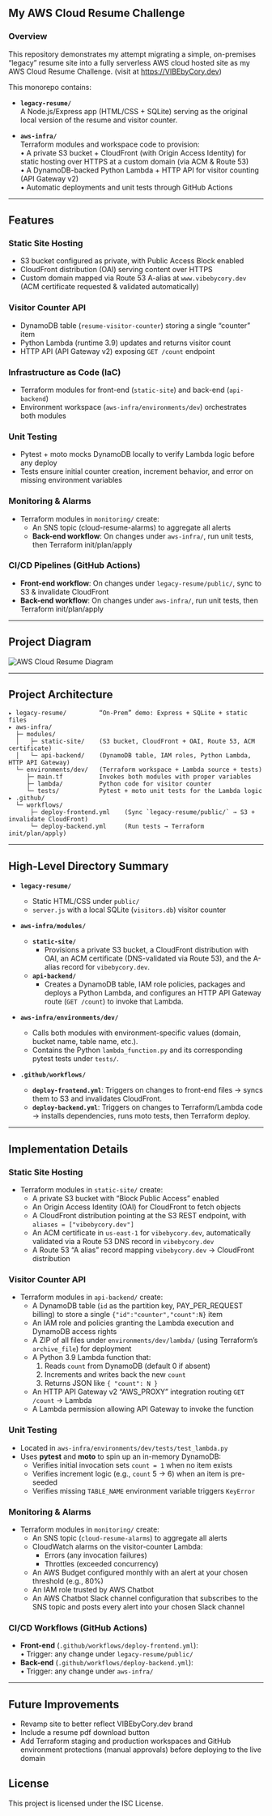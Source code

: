 ## My AWS Cloud Resume Challenge

### Overview

This repository demonstrates my attempt migrating a simple, on-premises “legacy” resume site into a fully serverless AWS cloud hosted site as my AWS Cloud Resume Challenge. (visit at <https://VIBEbyCory.dev>) 

This monorepo contains:

- **`legacy-resume/`**  
  A Node.js/Express app (HTML/CSS + SQLite) serving as the original local version of the resume and visitor counter.

- **`aws-infra/`**  
  Terraform modules and workspace code to provision:  
  • A private S3 bucket + CloudFront (with Origin Access Identity) for static hosting over HTTPS at a custom domain (via ACM & Route 53)  
  • A DynamoDB-backed Python Lambda + HTTP API for visitor counting (API Gateway v2)  
  • Automatic deployments and unit tests through GitHub Actions

---

## Features

### Static Site Hosting
  - S3 bucket configured as private, with Public Access Block enabled  
  - CloudFront distribution (OAI) serving content over HTTPS  
  - Custom domain mapped via Route 53 A-alias at `www.vibebycory.dev` (ACM certificate requested & validated automatically)

### Visitor Counter API
  - DynamoDB table (`resume-visitor-counter`) storing a single “counter” item  
  - Python Lambda (runtime 3.9) updates and returns visitor count  
  - HTTP API (API Gateway v2) exposing `GET /count` endpoint

### Infrastructure as Code (IaC)  
  - Terraform modules for front-end (`static-site`) and back-end (`api-backend`)  
  - Environment workspace (`aws-infra/environments/dev`) orchestrates both modules

### Unit Testing
  - Pytest + moto mocks DynamoDB locally to verify Lambda logic before any deploy  
  - Tests ensure initial counter creation, increment behavior, and error on missing environment variables

### Monitoring & Alarms
  - Terraform modules in `monitoring/` create:
      - An SNS topic (cloud-resume-alarms) to aggregate all alerts
      - **Back-end workflow**: On changes under `aws-infra/`, run unit tests, then Terraform init/plan/apply  

### CI/CD Pipelines (GitHub Actions)  
  - **Front-end workflow**: On changes under `legacy-resume/public/`, sync to S3 & invalidate CloudFront  
  - **Back-end workflow**: On changes under `aws-infra/`, run unit tests, then Terraform init/plan/apply


---

## Project Diagram

![AWS Cloud Resume Diagram](./cloud-architecture-diagram.png)

---

## Project Architecture

```
▸ legacy-resume/         “On-Prem” demo: Express + SQLite + static files
▸ aws-infra/
  ├─ modules/
  │   ├─ static-site/    (S3 bucket, CloudFront + OAI, Route 53, ACM certificate)
  │   └─ api-backend/    (DynamoDB table, IAM roles, Python Lambda, HTTP API Gateway)
  └─ environments/dev/   (Terraform workspace + Lambda source + tests)
     ├─ main.tf          Invokes both modules with proper variables
     ├─ lambda/          Python code for visitor counter
     └─ tests/           Pytest + moto unit tests for the Lambda logic
▸ .github/
  └─ workflows/
      ├─ deploy-frontend.yml    (Sync `legacy-resume/public/` → S3 + invalidate CloudFront) 
      └─ deploy-backend.yml     (Run tests → Terraform init/plan/apply)
```

---

## High-Level Directory Summary

- **`legacy-resume/`**  
    - Static HTML/CSS under `public/`  
    - `server.js` with a local SQLite (`visitors.db`) visitor counter  

- **`aws-infra/modules/`**  
  - **`static-site/`**  
      - Provisions a private S3 bucket, a CloudFront distribution with OAI, an ACM certificate (DNS-validated via Route 53), and the A-alias record for `vibebycory.dev`.  
  - **`api-backend/`**  
      - Creates a DynamoDB table, IAM role policies, packages and deploys a Python Lambda, and configures an HTTP API Gateway route (`GET /count`) to invoke that Lambda.  

- **`aws-infra/environments/dev/`**  
    - Calls both modules with environment-specific values (domain, bucket name, table name, etc.).  
    - Contains the Python `lambda_function.py` and its corresponding pytest tests under `tests/`.  

- **`.github/workflows/`**  
    - **`deploy-frontend.yml`**: Triggers on changes to front-end files → syncs them to S3 and invalidates CloudFront.  
    - **`deploy-backend.yml`**: Triggers on changes to Terraform/Lambda code → installs dependencies, runs moto tests, then Terraform deploy.

---

## Implementation Details

### Static Site Hosting
   - Terraform modules in `static-site/` create:  
      - A private S3 bucket with “Block Public Access” enabled  
      - An Origin Access Identity (OAI) for CloudFront to fetch objects  
      - A CloudFront distribution pointing at the S3 REST endpoint, with `aliases = ["vibebycory.dev"]`  
      - An ACM certificate in `us-east-1` for `vibebycory.dev`, automatically validated via a Route 53 DNS record in `vibebycory.dev`  
      - A Route 53 “A alias” record mapping `vibebycory.dev` → CloudFront distribution  

### Visitor Counter API
   - Terraform modules in `api-backend/` create:  
      - A DynamoDB table (`id` as the partition key, PAY_PER_REQUEST billing) to store a single `{"id":"counter","count":N}` item  
      - An IAM role and policies granting the Lambda execution and DynamoDB access rights  
      - A ZIP of all files under `environments/dev/lambda/` (using Terraform’s `archive_file`) for deployment  
      - A Python 3.9 Lambda function that:  
        1. Reads `count` from DynamoDB (default 0 if absent)  
        2. Increments and writes back the new `count`  
        3. Returns JSON like `{ "count": N }`  
      - An HTTP API Gateway v2 “AWS_PROXY” integration routing `GET /count` → Lambda  
      - A Lambda permission allowing API Gateway to invoke the function  

### Unit Testing
   - Located in `aws-infra/environments/dev/tests/test_lambda.py`  
   - Uses **pytest** and **moto** to spin up an in-memory DynamoDB:  
      - Verifies initial invocation sets `count = 1` when no item exists  
      - Verifies increment logic (e.g., `count` 5 → 6) when an item is pre-seeded  
      - Verifies missing `TABLE_NAME` environment variable triggers `KeyError`  

### Monitoring & Alarms
   - Terraform modules in `monitoring/` create:  
      - An SNS topic (`cloud-resume-alarms`) to aggregate all alerts
      -  CloudWatch alarms on the visitor-counter Lambda:
          - Errors (any invocation failures) 
          - Throttles (exceeded concurrency)
      - An AWS Budget configured monthly with an alert at your chosen threshold (e.g., 80%)
      - An IAM role trusted by AWS Chatbot
      - An AWS Chatbot Slack channel configuration that subscribes to the SNS topic and posts every alert into your chosen Slack channel

### CI/CD Workflows (GitHub Actions)
   - **Front-end** (`.github/workflows/deploy-frontend.yml`):  
     • Trigger: any change under `legacy-resume/public/`  
   - **Back-end** (`.github/workflows/deploy-backend.yml`):  
     • Trigger: any change under `aws-infra/`  
     

---

## Future Improvements

 - Revamp site to better reflect VIBEbyCory.dev brand
 - Include a resume pdf download button
 - Add Terraform staging and production workspaces and GitHub environment protections (manual approvals) before deploying to the live domain


## License

This project is licensed under the ISC License.

<!-- 
## My AWS Cloud Resume Challenge

### Overview

This repository demonstrates my attempt migrating a simple, on-premises “legacy” resume site into a fully serverless AWS cloud hosted site as my AWS Cloud Resume Challenge. (visit at <https://VIBEbyCory.dev>) 

This monorepo contains:

- **`legacy-resume/`**  
  A Node.js/Express app (HTML/CSS + SQLite) serving as the original local version of the resume and visitor counter.

- **`aws-infra/`**  
  Terraform modules and workspace code to provision:  
  • A private S3 bucket + CloudFront (with Origin Access Identity) for static hosting over HTTPS at a custom domain (via ACM & Route 53)  
  • A DynamoDB-backed Python Lambda + HTTP API for visitor counting (API Gateway v2)  
  • Automatic deployments and unit tests through GitHub Actions

---

## Features

- **Static Website Hosting**  
  • S3 bucket configured as private, with Public Access Block enabled  
  • CloudFront distribution (OAI) serving content over HTTPS  
  • Custom domain mapped via Route 53 A-alias at `www.vibebycory.dev` (ACM certificate requested & validated automatically)

- **Visitor Counter**  
  • DynamoDB table (`resume-visitor-counter`) storing a single “counter” item  
  • Python Lambda (runtime 3.9) updates and returns visitor count  
  • HTTP API (API Gateway v2) exposing `GET /count` endpoint

- **Infrastructure as Code (IaC)**  
  • Terraform modules for front-end (`static-site`) and back-end (`api-backend`)  
  • Environment workspace (`aws-infra/environments/dev`) orchestrates both modules

- **Unit Testing**  
  • Pytest + moto mocks DynamoDB locally to verify Lambda logic before any deploy  
  • Tests ensure initial counter creation, increment behavior, and error on missing environment variables

- **CI/CD Pipelines (GitHub Actions)**  
  • **Front-end workflow**: On changes under `legacy-resume/public/`, sync to S3 & invalidate CloudFront  
  • **Back-end workflow**: On changes under `aws-infra/`, run unit tests, then Terraform init/plan/apply

---

## Project Diagram

![AWS Cloud Resume Diagram](./cloud-architecture-diagram.png)

---

## Project Architecture

```
▸ legacy-resume/         “On-Prem” demo: Express + SQLite + static files
▸ aws-infra/
  ├─ modules/
  │   ├─ static-site/    (S3 bucket, CloudFront + OAI, Route 53, ACM certificate)
  │   └─ api-backend/    (DynamoDB table, IAM roles, Python Lambda, HTTP API Gateway)
  └─ environments/dev/   (Terraform workspace + Lambda source + tests)
     ├─ main.tf          Invokes both modules with proper variables
     ├─ lambda/          Python code for visitor counter
     └─ tests/           Pytest + moto unit tests for the Lambda logic
▸ .github/
  └─ workflows/
      ├─ deploy-frontend.yml    (Sync `legacy-resume/public/` → S3 + invalidate CloudFront) 
      └─ deploy-backend.yml     (Run tests → Terraform init/plan/apply)
```

---

## High-Level Directory Summary

- **`legacy-resume/`**  
  • Static HTML/CSS under `public/`  
  • `server.js` with a local SQLite (`visitors.db`) visitor counter  

- **`aws-infra/modules/`**  
  - **`static-site/`**  
    • Provisions a private S3 bucket, a CloudFront distribution with OAI, an ACM certificate (DNS-validated via Route 53), and the A-alias record for `vibebycory.dev`.  
  - **`api-backend/`**  
    • Creates a DynamoDB table, IAM role policies, packages and deploys a Python Lambda, and configures an HTTP API Gateway route (`GET /count`) to invoke that Lambda.  

- **`aws-infra/environments/dev/`**  
  • Calls both modules with environment-specific values (domain, bucket name, table name, etc.).  
  • Contains the Python `lambda_function.py` and its corresponding pytest tests under `tests/`.  

- **`.github/workflows/`**  
  • **`deploy-frontend.yml`**: Triggers on changes to front-end files → syncs them to S3 and invalidates CloudFront.  
  • **`deploy-backend.yml`**: Triggers on changes to Terraform/Lambda code → installs dependencies, runs moto tests, then Terraform deploy.

---

## Implementation Details

1. **Static Site Hosting**  
   - Terraform modules in `static-site/` create:  
     • A private S3 bucket with “Block Public Access” enabled  
     • An Origin Access Identity (OAI) for CloudFront to fetch objects  
     • A CloudFront distribution pointing at the S3 REST endpoint, with `aliases = ["vibebycory.dev"]`  
     • An ACM certificate in `us-east-1` for `vibebycory.dev`, automatically validated via a Route 53 DNS record in `vibebycory.dev`  
     • A Route 53 “A alias” record mapping `vibebycory.dev` → CloudFront distribution  

2. **Visitor Counter API**  
   - Terraform modules in `api-backend/` create:  
     • A DynamoDB table (`id` as the partition key, PAY_PER_REQUEST billing) to store a single `{"id":"counter","count":N}` item  
     • An IAM role and policies granting the Lambda execution and DynamoDB access rights  
     • A ZIP of all files under `environments/dev/lambda/` (using Terraform’s `archive_file`) for deployment  
     • A Python 3.9 Lambda function that:  
       1. Reads `count` from DynamoDB (default 0 if absent)  
       2. Increments and writes back the new `count`  
       3. Returns JSON like `{ "count": N }`  
     • An HTTP API Gateway v2 “AWS_PROXY” integration routing `GET /count` → Lambda  
     • A Lambda permission allowing API Gateway to invoke the function  

3. **Unit Testing**  
   - Located in `aws-infra/environments/dev/tests/test_lambda.py`  
   - Uses **pytest** and **moto** to spin up an in-memory DynamoDB:  
     • Verifies initial invocation sets `count = 1` when no item exists  
     • Verifies increment logic (e.g., `count` 5 → 6) when an item is pre-seeded  
     • Verifies missing `TABLE_NAME` environment variable triggers `KeyError`  

4. **CI/CD Workflows (GitHub Actions)**  
   - **Front-end** (`.github/workflows/deploy-frontend.yml`):  
     • Trigger: any change under `legacy-resume/public/`  
     
   - **Back-end** (`.github/workflows/deploy-backend.yml`):  
     • Trigger: any change under `aws-infra/`  
     

---

## Future Improvements

 - Integrate CloudWatch alarms (Lambda errors, throttles, budget thresholds) with Slack or PagerDuty for real-time notifications.
 - Revamp site to better reflect VIBEbyCory.dev brand
 - Include a resume pdf download button
 - Add Terraform staging and production workspaces and GitHub environment protections (manual approvals) before deploying to the live domain


## License

This project is licensed under the ISC License. -->
